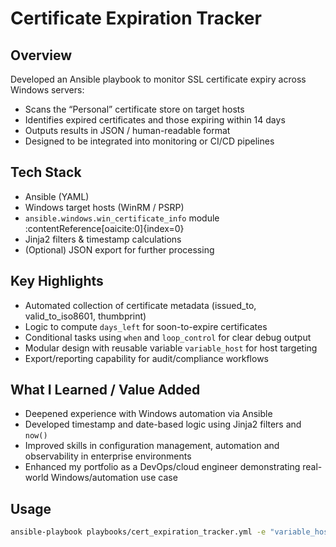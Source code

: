 # Certificate Expiration Tracker

## Overview  
Developed an Ansible playbook to monitor SSL certificate expiry across Windows servers:  
- Scans the “Personal” certificate store on target hosts  
- Identifies expired certificates and those expiring within 14 days  
- Outputs results in JSON / human-readable format  
- Designed to be integrated into monitoring or CI/CD pipelines

## Tech Stack  
- Ansible (YAML)  
- Windows target hosts (WinRM / PSRP)  
- `ansible.windows.win_certificate_info` module :contentReference[oaicite:0]{index=0}  
- Jinja2 filters & timestamp calculations  
- (Optional) JSON export for further processing

## Key Highlights  
- Automated collection of certificate metadata (issued_to, valid_to_iso8601, thumbprint)  
- Logic to compute `days_left` for soon-to-expire certificates  
- Conditional tasks using `when` and `loop_control` for clear debug output  
- Modular design with reusable variable `variable_host` for host targeting  
- Export/reporting capability for audit/compliance workflows  

## What I Learned / Value Added  
- Deepened experience with Windows automation via Ansible  
- Developed timestamp and date-based logic using Jinja2 filters and `now()`  
- Improved skills in configuration management, automation and observability in enterprise environments  
- Enhanced my portfolio as a DevOps/cloud engineer demonstrating real-world Windows/automation use case  

## Usage  
```bash
ansible-playbook playbooks/cert_expiration_tracker.yml -e "variable_host=iis_server"
